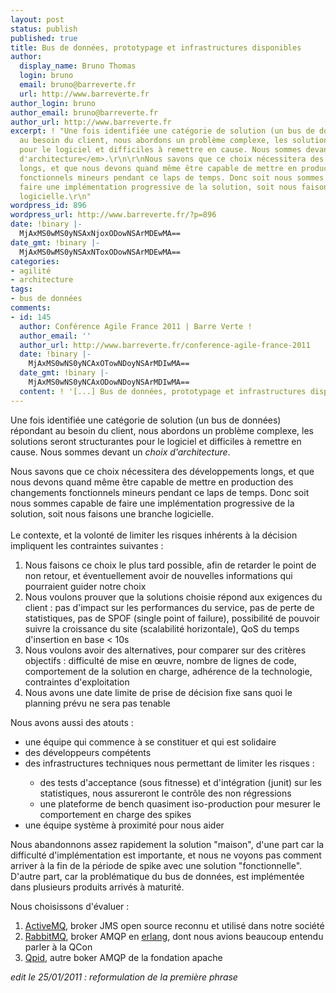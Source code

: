 ```yaml
---
layout: post
status: publish
published: true
title: Bus de données, prototypage et infrastructures disponibles
author:
  display_name: Bruno Thomas
  login: bruno
  email: bruno@barreverte.fr
  url: http://www.barreverte.fr
author_login: bruno
author_email: bruno@barreverte.fr
author_url: http://www.barreverte.fr
excerpt: ! "Une fois identifiée une catégorie de solution (un bus de données) répondant
  au besoin du client, nous abordons un problème complexe, les solutions seront structurantes
  pour le logiciel et difficiles à remettre en cause. Nous sommes devant un <em>choix
  d'architecture</em>.\r\n\r\nNous savons que ce choix nécessitera des développements
  longs, et que nous devons quand même être capable de mettre en production des changements
  fonctionnels mineurs pendant ce laps de temps. Donc soit nous sommes capable de
  faire une implémentation progressive de la solution, soit nous faisons une branche
  logicielle.\r\n"
wordpress_id: 896
wordpress_url: http://www.barreverte.fr/?p=896
date: !binary |-
  MjAxMS0wMS0yNSAxNjoxODowNSArMDEwMA==
date_gmt: !binary |-
  MjAxMS0wMS0yNSAxNToxODowNSArMDEwMA==
categories:
- agilité
- architecture
tags:
- bus de données
comments:
- id: 145
  author: Conférence Agile France 2011 | Barre Verte !
  author_email: ''
  author_url: http://www.barreverte.fr/conference-agile-france-2011
  date: !binary |-
    MjAxMS0wNS0yNCAxOTowNDoyNSArMDIwMA==
  date_gmt: !binary |-
    MjAxMS0wNS0yNCAxODowNDoyNSArMDIwMA==
  content: ! '[...] Bus de données, prototypage et infrastructures disponibles [...]'
---
```

<p>Une fois identifiée une catégorie de solution (un bus de données) répondant au besoin du client, nous abordons un problème complexe, les solutions seront structurantes pour le logiciel et difficiles à remettre en cause. Nous sommes devant un <em>choix d'architecture</em>.</p>
<p>Nous savons que ce choix nécessitera des développements longs, et que nous devons quand même être capable de mettre en production des changements fonctionnels mineurs pendant ce laps de temps. Donc soit nous sommes capable de faire une implémentation progressive de la solution, soit nous faisons une branche logicielle.<br />
<a id="more"></a><a id="more-896"></a><br />
Le contexte, et la volonté de limiter les risques inhérents à la décision impliquent les contraintes suivantes :</p>
<ol>
<li>Nous faisons ce choix le plus tard possible, afin de retarder le point de non retour, et éventuellement avoir de nouvelles informations qui pourraient guider notre choix</li>
<li>Nous voulons prouver que la solutions choisie répond aux exigences du client : pas d'impact sur les performances du service, pas de perte de statistiques, pas de SPOF (single point of failure), possibilité de pouvoir suivre la croissance du site (scalabilité horizontale), QoS du temps d'insertion en base &lt; 10s</li>
<li>Nous voulons avoir des alternatives, pour comparer sur des critères objectifs : difficulté de mise en œuvre, nombre de lignes de code, comportement de la solution en charge, adhérence de la technologie, contraintes d'exploitation</li>
<li>Nous avons une date limite de prise de décision fixe sans quoi le planning prévu ne sera pas tenable</li>
</ol>
<p>Nous avons aussi des atouts :</p>
<ul>
<li>une équipe qui commence à se constituer et qui est solidaire</li>
<li>des développeurs compétents</li>
<li>des infrastructures techniques nous permettant de limiter les risques :</li>
<ul>
<li>des tests d'acceptance (sous fitnesse) et d'intégration (junit) sur les statistiques, nous assureront le contrôle des non régressions</li>
<li>une plateforme de bench quasiment iso-production pour mesurer le comportement en charge des spikes</li>
</ul>
<li>une équipe système à proximité pour nous aider</li>
</ul>
<p>Nous abandonnons assez rapidement la solution "maison", d'une part car la difficulté d'implémentation est importante, et nous ne voyons pas comment arriver à la fin de la période de spike avec une solution "fonctionnelle". D'autre part, car la problématique du bus de données, est implémentée dans plusieurs produits arrivés à maturité. </p>
<p>Nous choisissons d'évaluer : </p>
<ol>
<li><a href="http://activemq.apache.org/">ActiveMQ</a>, broker JMS open source reconnu et utilisé dans notre société</li>
<li><a href="http://www.rabbitmq.com/">RabbitMQ</a>, broker AMQP en <a href="http://www.erlang.org/">erlang</a>, dont nous avions beaucoup entendu parler à la QCon</li>
<li><a href="http://qpid.apache.org/">Qpid</a>, autre boker AMQP de la fondation apache</li>
</ol>
<p><em>edit le 25/01/2011 : reformulation de la première phrase</em></p>
